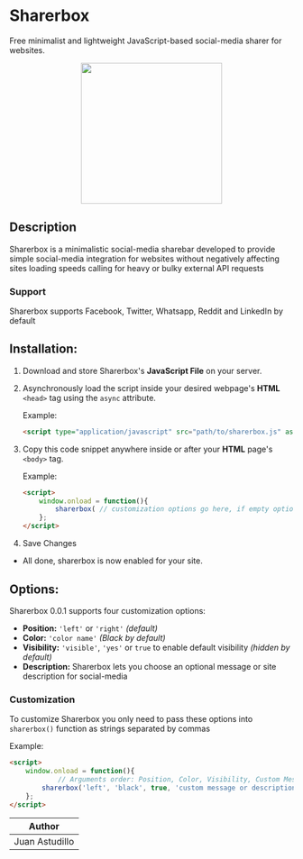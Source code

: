 # Sharerbox

Free minimalist and lightweight JavaScript-based social-media sharer for websites.

<p align="center"><img height="250" src="https://pbs.twimg.com/media/EZpSKM3XgAEjWtD.jpg"></p>

## Description

Sharerbox is a minimalistic social-media sharebar developed to provide simple social-media integration for websites without negatively affecting sites loading speeds calling for heavy or bulky external API requests

### Support

Sharerbox supports Facebook, Twitter, Whatsapp, Reddit and LinkedIn by default

## Installation:

1. Download and store Sharerbox's **JavaScript File** on your server.
2. Asynchronously load the script inside your desired webpage's **HTML** `<head>` tag using the `async` attribute.

	Example:
	```html
	<script type="application/javascript" src="path/to/sharerbox.js" async></script>
	```

3. Copy this code snippet anywhere inside or after your **HTML** page's ```<body>``` tag.

	Example:
	```html
	<script>
		window.onload = function(){
			sharerbox( // customization options go here, if empty options are set to default);
		};
	</script>
	```
4. Save Changes
* All done, sharerbox is now enabled for your site.

## Options:

Sharerbox 0.0.1 supports four customization options:

* **Position:** `'left'` or `'right'` _(default)_
* **Color:** `'color name'` _(Black by default)_
* **Visibility:** `'visible'`, `'yes'` or `true` to enable default visibility _(hidden by default)_
* **Description:** Sharerbox lets you choose an optional message or site description for social-media

### Customization

To customize Sharerbox you only need to pass these options into `sharerbox()` function as strings separated by commas

Example:
```html
<script>
	window.onload = function(){
			// Arguments order: Position, Color, Visibility, Custom Message
		sharerbox('left', 'black', true, 'custom message or description goes here (optional)');
	};
</script>
```


|Author        |
|--------------|
|Juan Astudillo|
